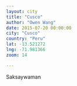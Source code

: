 ```yaml
---
layout: city
title: "Cusco"
author: "Owen Wang"
date: 2015-07-20 00:00:00
city: "Cusco"
country: "Peru"
lat: -13.521272
lng: -71.981366
zoom: 14

---
```


Saksaywaman
